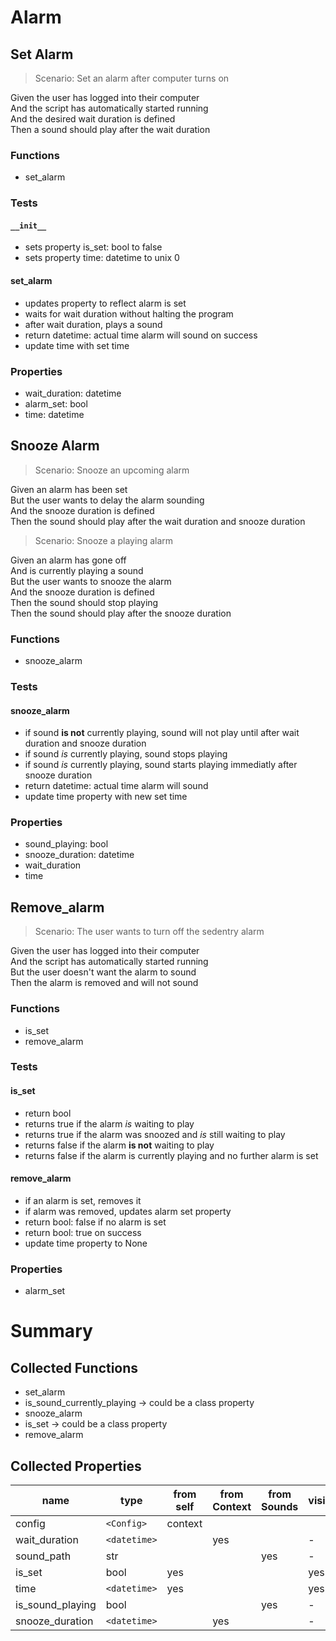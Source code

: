 # Alarm

## Set Alarm

> Scenario: Set an alarm after computer turns on

Given the user has logged into their computer  
And the script has automatically started running  
And the desired wait duration is defined  
Then a sound should play after the wait duration

### Functions

- set_alarm

### Tests

#### `__init__`

- sets property is_set: bool to false
- sets property time: datetime to unix 0

#### set_alarm

- updates property to reflect alarm is set
- waits for wait duration without halting the program
- after wait duration, plays a sound
- return datetime: actual time alarm will sound on success
- update time with set time

### Properties

- wait_duration: datetime
- alarm_set: bool
- time: datetime

## Snooze Alarm

> Scenario: Snooze an upcoming alarm

Given an alarm has been set  
But the user wants to delay the alarm sounding  
And the snooze duration is defined  
Then the sound should play after the wait duration and snooze duration

> Scenario: Snooze a playing alarm

Given an alarm has gone off  
And is currently playing a sound  
But the user wants to snooze the alarm  
And the snooze duration is defined  
Then the sound should stop playing  
Then the sound should play after the snooze duration

### Functions

- snooze_alarm

### Tests

#### snooze_alarm

- if sound **is not** currently playing, sound will not play until after wait duration and snooze duration
- if sound _is_ currently playing, sound stops playing
- if sound _is_ currently playing, sound starts playing immediatly after snooze duration
- return datetime: actual time alarm will sound
- update time property with new set time

### Properties

- sound_playing: bool
- snooze_duration: datetime
- wait_duration
- time

## Remove_alarm

> Scenario: The user wants to turn off the sedentry alarm

Given the user has logged into their computer  
And the script has automatically started running  
But the user doesn't want the alarm to sound  
Then the alarm is removed and will not sound

### Functions

- is_set
- remove_alarm

### Tests

#### is_set

- return bool
- returns true if the alarm _is_ waiting to play
- returns true if the alarm was snoozed and _is_ still waiting to play
- returns false if the alarm **is not** waiting to play
- returns false if the alarm is currently playing and no further alarm is set

#### remove_alarm

- if an alarm is set, removes it
- if alarm was removed, updates alarm set property
- return bool: false if no alarm is set
- return bool: true on success
- update time property to None

### Properties

- alarm_set

# Summary

## Collected Functions

- set_alarm
- is_sound_currently_playing -> could be a class property
- snooze_alarm
- is_set -> could be a class property
- remove_alarm

## Collected Properties

| name             | type         | from self | from Context | from Sounds | visible? |
| ---------------- | ------------ | --------- | ------------ | ----------- | -------- |
| config           | `<Config>`   | context   |              |             |          |
| wait_duration    | `<datetime>` |           | yes          |             | -        |
| sound_path       | str          |           |              | yes         | -        |
| is_set           | bool         | yes       |              |             | yes      |
| time             | `<datetime>` | yes       |              |             | yes      |
| is_sound_playing | bool         |           |              | yes         | -        |
| snooze_duration  | `<datetime>` |           | yes          |             | -        |
